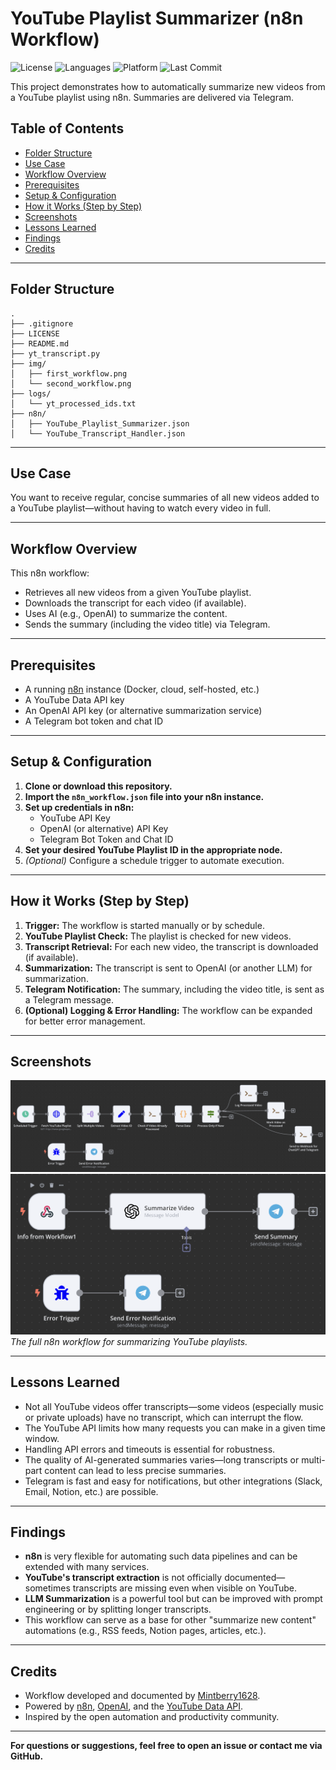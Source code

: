 # YouTube Playlist Summarizer (n8n Workflow)

![License](https://img.shields.io/github/license/Mintberry1628/youtube-playlist-summarizer-n8n)
![Languages](https://img.shields.io/github/languages/top/Mintberry1628/youtube-playlist-summarizer-n8n)
![Platform](https://img.shields.io/badge/platform-RaspberryPi-green)
![Last Commit](https://img.shields.io/github/last-commit/Mintberry1628/youtube-playlist-summarizer-n8n)


This project demonstrates how to automatically summarize new videos from a YouTube playlist using n8n. Summaries are delivered via Telegram.


## Table of Contents

- [Folder Structure](#folder-structure)
- [Use Case](#use-case)
- [Workflow Overview](#workflow-overview)
- [Prerequisites](#prerequisites)
- [Setup & Configuration](#setup--configuration)
- [How it Works (Step by Step)](#how-it-works-step-by-step)
- [Screenshots](#screenshots)
- [Lessons Learned](#lessons-learned)
- [Findings](#findings)
- [Credits](#credits)

---

## Folder Structure

```
.
├── .gitignore
├── LICENSE
├── README.md
├── yt_transcript.py
├── img/
│   ├── first_workflow.png
│   └── second_workflow.png
├── logs/
│   └── yt_processed_ids.txt
├── n8n/
│   ├── YouTube_Playlist_Summarizer.json
│   └── YouTube_Transcript_Handler.json
```

---

## Use Case

You want to receive regular, concise summaries of all new videos added to a YouTube playlist—without having to watch every video in full.

---

## Workflow Overview

This n8n workflow:

- Retrieves all new videos from a given YouTube playlist.
- Downloads the transcript for each video (if available).
- Uses AI (e.g., OpenAI) to summarize the content.
- Sends the summary (including the video title) via Telegram.

---

## Prerequisites

- A running [n8n](https://n8n.io/) instance (Docker, cloud, self-hosted, etc.)
- A YouTube Data API key
- An OpenAI API key (or alternative summarization service)
- A Telegram bot token and chat ID

---

## Setup & Configuration

1. **Clone or download this repository.**
2. **Import the `n8n_workflow.json` file into your n8n instance.**
3. **Set up credentials in n8n:**
    - YouTube API Key
    - OpenAI (or alternative) API Key
    - Telegram Bot Token and Chat ID
4. **Set your desired YouTube Playlist ID in the appropriate node.**
5. *(Optional)* Configure a schedule trigger to automate execution.

---

## How it Works (Step by Step)

1. **Trigger:** The workflow is started manually or by schedule.
2. **YouTube Playlist Check:** The playlist is checked for new videos.
3. **Transcript Retrieval:** For each new video, the transcript is downloaded (if available).
4. **Summarization:** The transcript is sent to OpenAI (or another LLM) for summarization.
5. **Telegram Notification:** The summary, including the video title, is sent as a Telegram message.
6. **(Optional) Logging & Error Handling:** The workflow can be expanded for better error management.

---

## Screenshots

![Workflow Overview](img/first_workflow.png)
![Workflow Overview](img/second_workflow.png)
*The full n8n workflow for summarizing YouTube playlists.*

---

## Lessons Learned

- Not all YouTube videos offer transcripts—some videos (especially music or private uploads) have no transcript, which can interrupt the flow.
- The YouTube API limits how many requests you can make in a given time window.
- Handling API errors and timeouts is essential for robustness.
- The quality of AI-generated summaries varies—long transcripts or multi-part content can lead to less precise summaries.
- Telegram is fast and easy for notifications, but other integrations (Slack, Email, Notion, etc.) are possible.

---

## Findings

- **n8n** is very flexible for automating such data pipelines and can be extended with many services.
- **YouTube's transcript extraction** is not officially documented—sometimes transcripts are missing even when visible on YouTube.
- **LLM Summarization** is a powerful tool but can be improved with prompt engineering or by splitting longer transcripts.
- This workflow can serve as a base for other "summarize new content" automations (e.g., RSS feeds, Notion pages, articles, etc.).

---

## Credits

- Workflow developed and documented by [Mintberry1628](https://github.com/Mintberry1628).
- Powered by [n8n](https://n8n.io/), [OpenAI](https://openai.com), and the [YouTube Data API](https://developers.google.com/youtube/v3).
- Inspired by the open automation and productivity community.

---

**For questions or suggestions, feel free to open an issue or contact me via GitHub.**

